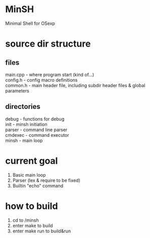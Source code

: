 # MinSH
Minimal Shell for OSexp
# source dir structure
## files
main.cpp    - where program start (kind of...)    
config.h    - config macro definitions    
common.h    - main header file, including subdir header files & global parameters    
## directories
debug       - functions for debug    
init        - minsh initiation    
parser      - command line parser    
cmdexec     - command executor    
minsh       - main loop    
# current goal
1.  Basic main loop
2.  Parser (lex & require to be fixed)
3.  Builtin "echo" command
# how to build
1.  cd to /minsh
2.  enter make to build
3.  enter make run to build&run